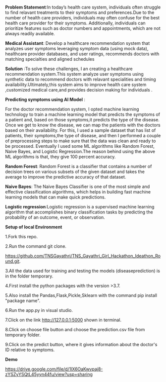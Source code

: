 **Problem Statement**:In today’s health care system, individuals often struggle to find relavant treatments to their symptoms and preferences.Due to the number of health care providers, individuals may often confuse for the best health care provider for their symptoms. Additionally, individuals can prioritize features such as doctor numbers and appointments, which are not always readily available.

**Medical Assistant**: Develop a healthcare recommendation system that analyzes user symptoms leveraging symptom data (using mock data), healthcare provider databases, and user ratings,  recommends doctors with matching specialties and aligned schedules

**Solution** :To solve these challenges, I an creating a healthcare recommendation system.This system analyze user symptoms using synthetic data to recommend doctors with relavant specialities and timing availability.Ultimately,this system aims to improve health care system ,customized medical care,and provides decision making for individuals .

**Predicting symptoms using AI Model** :

For the doctor recommendation system, I opted machine learning technology to train a machine learning model that predicts the symptoms of a patient and, based on those symptoms,it predicts the type of the disease. Once we get to know the disease, we can map the patients with the doctors based on their availability. For this, I used a sample dataset that has list of patients, their symptoms,the type of disease, and then I performed a couple of preprocessing steps to make sure that  the data was clean and ready to be processed. Eventually I used some ML algorithms like Random Forest, Naive Bayes, and Logistic Regression.The reason behind using the above ML algorithms is that, they give 100 percent accuracy.

**Random Forest**: Random Forest is a classifier that contains a number of decision trees on various subsets of the given dataset and takes the average to improve the predictive accuracy of that dataset.

**Naive Bayes**: The Naive Bayes Classifier is one of the most simple and effective classification algorithms, which helps in building fast machine learning models that can make quick predictions.

**Logistic regression**:Logistic regression is a supervised machine learning algorithm that accomplishes binary classification tasks by predicting the probability of an outcome, event, or observation.

**Setup of local Environment**

1.Fork this repo.

2.Run the command git clone.

https://github.com/TNSGayathri/TNS_Gayathri_Girl_Hackathon_Ideathon_Round.git.

3.All the data used for training and testing the models (diseaseprediction) is in the folder temporary.

4.First install the python packages with the version >3.7.

5.Also install the Pandas,Flask,Pickle,Sklearn with the command pip install "package name".

6.Run the app.py in visual studio.

7.Click on the link http://127.0.0.1:5000 shown in terminal.

8.Click on choose file button and choose the prediction.csv file from temporary folder.

9.Click on the predict button, where it gives information about the doctor's ID relative to symptoms.

**Demo**

https://drive.google.com/file/d/1lX6OaKwvpaj8-zYSZyYSQtL45yyn44fu/view?usp=sharing
